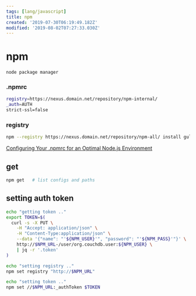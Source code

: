 ```yaml
---
tags: [lang/javascript]
title: npm
created: '2019-07-30T06:19:49.182Z'
modified: '2019-08-02T07:27:33.030Z'
---
```


# npm

`node package manager`

### .npmrc
```sh
registry=https://nexus.domain.net/repository/npm-internal/
_auth=AUTH
strict-ssl=false
```

### registry
```sh
npm --registry https://nexus.domain.net/repository/npm-all/ install gulp-coffee
```
[Configuring Your .npmrc for an Optimal Node.js Environment](https://nodesource.com/blog/configuring-your-npmrc-for-an-optimal-node-js-environment)


## get
```sh
npm get   # list configs and paths
```


## setting auth token
```sh
echo "getting token .."
export TOKEN=$(
  curl -s -X PUT \
    -H "Accept: application/json" \
    -H "Content-Type:application/json" \
    --data '{"name": "'${NPM_USER}'", "password": "'${NPM_PASS}'"}' \
    http://$NPM_URL-/user/org.couchdb.user:${NPM_USER} \
    | jq -r '.token'
)

echo "setting registry .."
npm set registry "http://$NPM_URL"

echo "setting token .."
npm set //$NPM_URL:_authToken $TOKEN
```
